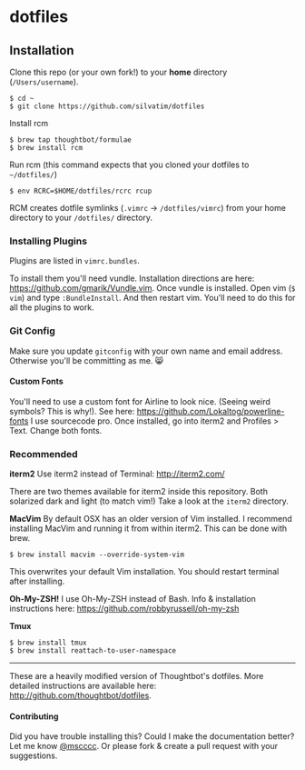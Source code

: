 
dotfiles
===================

## Installation

Clone this repo (or your own fork!) to your **home** directory (`/Users/username`).
```
$ cd ~
$ git clone https://github.com/silvatim/dotfiles
```

Install rcm

```
$ brew tap thoughtbot/formulae
$ brew install rcm
```

Run rcm (this command expects that you cloned your dotfiles to `~/dotfiles/`)
```
$ env RCRC=$HOME/dotfiles/rcrc rcup
```
RCM creates dotfile symlinks (`.vimrc` -> `/dotfiles/vimrc`) from your home directory to your `/dotfiles/` directory.

### Installing Plugins
Plugins are listed in `vimrc.bundles`.

To install them you'll need vundle. Installation directions are here: https://github.com/gmarik/Vundle.vim.
Once vundle is installed. Open vim (`$ vim`) and type `:BundleInstall`. And then restart vim. You'll need to do this for all the plugins to work.

### Git Config
Make sure you update ```gitconfig``` with your own name and email address. Otherwise you'll be committing as me. :smile_cat:

#### Custom Fonts
You'll need to use a custom font for Airline to look nice. (Seeing weird symbols? This is why!). See here: https://github.com/Lokaltog/powerline-fonts
I use sourcecode pro. Once installed, go into iterm2 and Profiles > Text. Change both fonts.

### Recommended

**iterm2**
Use iterm2 instead of Terminal: http://iterm2.com/

There are two themes available for iterm2 inside this repository. Both solarized dark and light (to match vim!) Take a look at the `iterm2` directory.

**MacVim**
By default OSX has an older version of Vim installed. I recommend installing MacVim and running it from within iterm2. This can be done with brew.
```
$ brew install macvim --override-system-vim
```
This overwrites your default Vim installation. You should restart terminal after installing.

**Oh-My-ZSH!**
I use Oh-My-ZSH instead of Bash. Info & installation instructions here: https://github.com/robbyrussell/oh-my-zsh

**Tmux**
```
$ brew install tmux
$ brew install reattach-to-user-namespace
```

---
These are a heavily modified version of Thoughtbot's dotfiles. More detailed instructions are available here: http://github.com/thoughtbot/dotfiles.

#### Contributing
Did you have trouble installing this? Could I make the documentation better? Let me know [@mscccc](http://twitter.com/mscccc). Or please fork & create a pull request with your suggestions.
